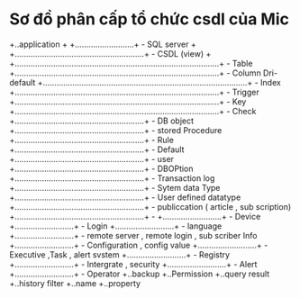 # Sơ đồ phân cấp tổ chức csdl của Mic

+..application +
+..........................+ - SQL server +
+.........................................................+ - CSDL (view) +
+..........................................................................................+ - Table
+..........................................................................................+ - Column Dri-default
+..........................................................................................+ - Index
+..........................................................................................+ - Trigger
+..........................................................................................+ - Key
+..........................................................................................+ - Check
+.........................................................+ - DB object
+.........................................................+ - stored Procedure
+.........................................................+ - Rule
+.........................................................+ - Default
+.........................................................+ - user
+.........................................................+ - DBOPtion
+.........................................................+ - Transaction log
+.........................................................+ - Sytem data Type
+.........................................................+ - User defined datatype
+.........................................................+ - publiccation ( article , sub scription)
+.........................................................+ -
+..........................+ - Device
+..........................+ - Login
+..........................+ - language
+..........................+ - remote server , remote login , sub scriber Info
+..........................+ - Configuration , config value
+..........................+ - Executive ,Task , alert svstem
+..........................+ - Registry
+..........................+ - Intergrate , security
+..........................+ - Alert
+..........................+ - Operator
+..backup
+..Permission
+..query result
+..history filter
+..name
+..property
